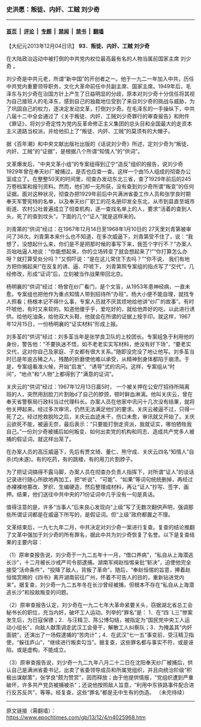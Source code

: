### 史洪愿：叛徒、内奸、工贼 刘少奇

---

#### [首页](../../../..?n4025968) &nbsp;|&nbsp; [评论](../../../../../epoch-comment?n4025968) &nbsp;|&nbsp; [专题](../../../../../epoch-special?n4025968) &nbsp;|&nbsp; [禁闻](../../../../../epoch-news?n4025968) &nbsp;|&nbsp; [禁书](../../../../../books?n4025968) &nbsp;|&nbsp; [翻墙](https://github.com/gfw-breaker/nogfw/blob/master/README.md?n4025968)


<div class="post_content" id="artbody" itemprop="articleBody">
 <!-- article content begin -->
 <p>
  【大纪元2013年12月04日讯】
  <b>
   93．叛徒、内奸、工贼
   <ok href="https://www.epochtimes.com/gb/tag/%E5%88%98%E5%B0%91%E5%A5%87.html">
    刘少奇
   </ok>
  </b>
 </p>
 <p>
  在大陆政治运动中被打倒的中共党内权位最高最有名的人物当属前国家主席
  <ok href="https://www.epochtimes.com/gb/tag/%E5%88%98%E5%B0%91%E5%A5%87.html">
   刘少奇
  </ok>
  。
 </p>
 <p>
  刘少奇是中共元老，所谓“新中国”的开创者之一。他于一九二一年加入中共，历任中共党内重要领导职务，文化大革命前任中共副主席、国家主席。1949年后，毛泽东与刘少奇在治国方针上产生了日益明显的分歧，原本对刘少奇十分信任将其视为自己接班人的毛泽东，感到自己的独裁地位受到了来自刘少奇的挑战与威胁，为了巩固自己的权力，逐决定发动文革，打倒刘少奇。在毛泽东的一手操纵下，中共八届十二中全会通过了《关于叛徒、内奸、工贼刘少奇罪行的审查报告》和附件《罪证》，将刘少奇定性为党内反革命修正主义集团的总头目和全国最大的走资本主义道路当权派，并给他扣上了“叛徒、内奸、工贼”的莫须有的大帽子。
 </p>
 <p>
  据《百年潮》和中央文献出版社出版的《话说刘少奇》所述，定刘少奇为“叛徒、内奸、工贼”的“证据”，是根据八个所谓“知情人”的“供词”。
 </p>
 <p>
  文革爆发后，“中央文革小组”的专案组得到辽宁“造反”组织的报告，说刘少奇1929年曾在奉天纱厂被捕过，是否也应查一查。这样一个由15人组成的彻查办公室成立了。在整整50天的时间里，彻查办发动东北三省，查了1929年前后的245万卷档案和报刊资料。然而，他们却一无所获，没有查到刘少奇所谓“叛变”的任何证据。面对这种状况，彻查办把1929年前后中共满洲省委工作人员和张学良时期奉天军警宪特的名单，以及奉天纱厂职工的花名册印发全东北，从市到县直至城市街道、农村公社普遍成立了彻查机构，逐一查找名单上的人，要求“活着的查到人头，死了的查到坟头”。下面的几个“证人”就是这样来的。
 </p>
 <p>
  刘青第的“供词”经过：在1967年12月14日至1968年1月10日的 27天里刘青第被审问了38次。刘青第本来什么也不知道，在多次威逼下，刘青第受不住了，说：“我想了，没想起什么来，你们是不是把那时候的事写下来，我签个字行不？”办案人员咄咄逼人地说：“你能想起来，你的立场转变了就会想起来了!”“你打算怎么办呀？就打算受处分吗？”又恫吓说：“是在这儿常住下去吗？”“你不说， 我们有地方把你搁起来!”在反复的诱、逼、吓唬下， 刘青第照专案组的指点写了“交代”，几经修改，形成“证词”后，立刻被当作战果带回北京。
 </p>
 <p>
  杨明襄的“供词”经过：杨曾在纱厂看门，是个文盲，从1953年患神经病，一直未愈。专案组也把他作为重点知情人带到招待所“办班”。杨大小便不能自理，就找专人照看；杨根本记不得什么事，专案人员就不厌其烦地给他讲“纱厂的故事”。有时吓唬他，有时又来软的。知道他傻乎乎，爱吃好的，就给他弄好的吃，以此进行诱供。给他吃油条，给他双大头鞋，他就会在所谓的证据上按手印。就这样，1967年12月15日，一份杨明襄的“证实材料”形成上报。
 </p>
 <p>
  刘多荃的“供词”经过：刘多荃当年是张学良卫队的上校团长。专案组急于利用他的身份，警告他：“不要执迷不悟，如不老老实实写材料，绝没有好下场”，“要老实交代，这对你自己及家庭、子女都有很大关系。”随即没完没了地让他写。刘多荃当时已是年逾古稀之人，残酷的折磨使他难以承受，从精神到身体都陷于崩溃。于是，专案组看准火候，开始“启发”、“诱导”式的讯问。这样，专案组从“时间”，“地点”和“人物”上都得到了“满意的证词”。
 </p>
 <p>
  关庆云的“供词”经过：1967年12月13日晨5时， 一个被关押在公安厅招待所隔离班的人，突然用刮脸刀片割贻d了自己的脖颈，顿时鲜血淋漓。他叫关庆云，曾在奉天省警察局行政科当过代理科长。办案人员在他家中讯问十几次没有结果，就将他关押起来。经过多次审讯，仍然无法满足他们的要求。关庆云被逼不过，只得一死了之。经过抢救脱险之后，关庆云血迹未干，伤口未愈，审讯就又开始了。关庆云欲死不能，被逼无奈，最后表示：“只要能打倒走资派，我就证实，哪怕牺牲我自己。”一份刘少奇被捕后如何叛变、如何出卖党的机构和同志、造成共产党多人被捕的假证词，就这样出笼了。
 </p>
 <p>
  在办案人员的高压威逼下，先后有贾文琦、董仁、熊守成、关庆云四名“知情人”自杀(均未遂)。有的吃药，有的跳楼，有的用刀片割脖子。
 </p>
 <p>
  为了把证词搞得不露马脚，办案人员在彻查办负责人指挥下，对所谓“证人”的谈话记录进行随心所欲地再加工，把“听说”、“可能”、“如果”等词句统统删掉，再经过赤裸裸地篡改、罗织、生编硬造，然后整理成材料，再让“证人”抄写、签字、画押。结果，他们送往中共中央的71份证词中几乎没有一句是真话。
 </p>
 <p>
  值得注意的是，许多“当事人”后来良心发现向“上级”写了无数次翻供声明，强调那些所谓证词都是在威逼下所写的，是假证词。但“上级”政府都置之不理。
 </p>
 <p>
  文革结束后，一九七九年二月，中共决定对刘少奇一案进行复查。复查的结论推翻了文革中强加于刘少奇的所有罪名，据此中共为刘少奇恢复了名誉。以下是复查结果的主要内容：
 </p>
 <p>
  （1）原审查报告说，刘少奇于一九二五年十一月，“借口养病”，“私自从上海潜逃长沙”，十二月被长沙戒严司令部逮捕。湖南军阀赵恒惕亲批“斩决”，迫使他完全接受“活命条件”，“投降了敌人，背叛了革命”。随后，“奉赵恒惕的旨意，捧着赵恒惕赏赐的《四书》离开湖南前往广州，怀着不可告人的目的，重新钻进党内来”。据复查，刘少奇一九二五年冬在长沙曾经被捕，但根本不存在“私自从上海潜逃长沙”和投敌叛变的问题。
 </p>
 <p>
  （2）原审查报告认定，刘少奇在一九二七年大革命紧要关头，窃据湖北省总工会秘书长的职位，充当内奸，破坏工人运动。列举的“罪名”是： 1．在“四¨L三”惨案发生后，为日寇保镖；2．与汪精卫、陈公博勾结，被指定为“国民党中央工人运动小组长”，向敌人献策调走武汉工会骨干，解散工人纠察队；3．为掩盖其“内奸面貌”，还演出了一场假逮捕的“苦肉计”；4．在武汉“七一五”事变前，受汪精卫指使，“躲往庐山”，“继续进行叛卖勾当”。据复查，这些罪名都与事实不符，或是诬陷，或是虚构，不能成立。
 </p>
 <p>
  （3）原审查报告说，刘少奇一九二九年八月二十二日在沈阳奉天纱厂被捕后，供认自己是满洲省委书记，出卖了省委领导成员和所属党组织，并且向统治阶级“积极出谋献策”，张学良“颇为赞赏”，因而释放；由于他提供情报，“党组织遭到严重破坏，许多共产党员被捕被杀”；还说他按照敌人旨意，“利用中东铁路事件配合进行反苏反共”，等等。经复查，这些“罪名”都是无中生有的伪造。 （未完待续）
 </p>
 <!-- article content end -->
 <div id="below_article_ad">
 </div>
</div>


---

原文链接（需翻墙）：https://www.epochtimes.com/gb/13/12/4/n4025968.htm